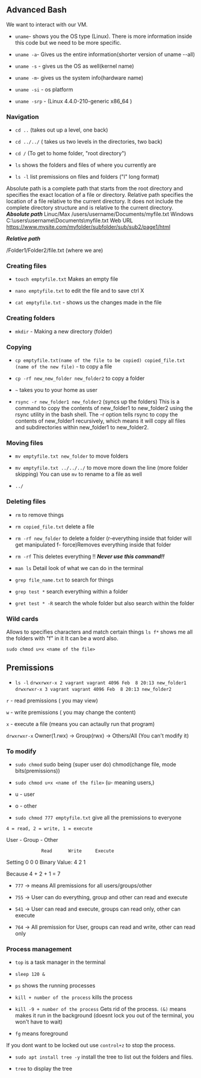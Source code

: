 ## Advanced Bash

We want to interact with our VM.

- `uname`- shows you the OS type (Linux). There is more information inside this code but we need to be more specific.

- `uname -a`- Gives us the entire information(shorter version of uname --all)

- `uname -s` - gives us the OS as well(kernel name)

- `uname -m`- gives us the system info(hardware name)

- `uname -si` - os platform

- `uname -srp` - (Linux 4.4.0-210-generic x86_64
)

### Navigation


- `cd ..` (takes out up a level, one back)

- `cd ../../` ( takes us two levels in the directories, two back)

- `cd /` (To get to home folder, "root directory")

- `ls` shows  the folders and files of where you currently are

- `ls -l` list premissions on files and folders ("l" long format)

Absolute path is a complete path that starts from the root directory and specifies the exact location of a file or directory. 
Relative path specifies the location of a file relative to the current directory. It does not include the complete directory structure and is relative to the current directory. 
***Absolute path***
Linuc/Max
/users/username/Documents/myfile.txt
Windows
C:\users\username\Documents\myfile.txt
Web URL
https://www.mysite.com/myfolder/subfolder/sub/sub2/page1/html

***Relative path***

/Folder1/Folder2/file.txt (where we are)

### Creating files


- `touch emptyfile.txt` Makes an empty file 

- `nano emptyfile.txt` to edit the file and to save ctrl X

- `cat emptyfile.txt` - shows us the changes made in the file 

### Creating folders


- `mkdir` - Making a new directory (folder)

### Copying 

- `cp emptyfile.txt(name of the file to be copied) copied_file.txt (name of the new file)` - to copy a file 

- `cp -rf new_new_folder new_folder2` to copy a folder 

- `~` takes you to your home as user 

- `rsync -r new_folder1 new_folder2` (syncs up the folders) 
This is a command to copy the contents of new_folder1 to new_folder2 using the rsync utility in the bash shell. The -r option tells rsync to copy the contents of new_folder1 recursively, which means it will copy all files and subdirectories within new_folder1 to new_folder2.


### Moving files


- `mv emptyfile.txt new_folder` to move folders

- `mv emptyfile.txt ../../../` to move more down the line (more folder skipping)
You can use `mv` to rename to a file as well 

- `../`

### Deleting files

- `rm` to remove things

- `rm copied_file.txt` delete a file 

- `rm -rf new_folder` to delete a folder (r-everything inside that folder will get manipulated f- force)Removes everything inside that folder
- `rm -rf` This deletes everything !! ***Never use this command!!***  


- `man ls` Detail look of what we can do in the terminal

- `grep file_name.txt` to search for things

- `grep test *` search everything within a folder 

- `gret test * -R` search the whole folder but also search within the folder 


### Wild cards
Allows to specifies characters and match certain things
`ls f*` shows me all the folders with "f" in it
It can be a word also.

`sudo chmod u+x <name of the file>`



## Premissions 


- `ls -l`
`drwxrwxr-x 2 vagrant vagrant 4096 Feb  8 20:13 new_folder1`
`drwxrwxr-x 3 vagrant vagrant 4096 Feb  8 20:13 new_folder2`

`r` - read premissions ( you may view)

`w` - write premissions ( you may change the content)

`x` - execute a file (means you can actaully run that program)

`drwxrwxr-x`  Owner(1.rwx) -> Group(rwx) -> Others/All (You can't modify it)

### To modify

 - `sudo chmod` sudo being (super user do) chmod(change file, mode bits(premissions))

- `sudo chmod u+x <name of the file>` (u- meaning users,)

- u - user
- o - other
- `sudo chmod 777 emptyfile.txt` give all the premissions to everyone 

`4 = read, 2 = write, 1 = execute` 


User - Group - Other

                 Read      Write     Execute
Setting           0          0          0
Binary Value:     4          2          1

Because 4 + 2 + 1 = 7
- `777` -> means All premissions for all users/groups/other

- `755` -> User can do everything, group and other can read and execute

- `541` -> User can read and execute, groups can read only, other can execute

- `764` -> All premission for User, groups can read and write, other can read only

### Process management

- `top` is a task manager in the terminal

- `sleep 120 &`

- `ps` shows the running processes

- `kill + number of the process` kills the process

- `kill -9 + number of the process` Gets rid of the process. `(&)` means makes it run in the background (doesnt lock you out of the terminal, you won't have to wait) 

- `fg` means foreground 

If you dont want to be locked out use `control+z` to stop the process.

- `sudo apt install tree -y` install the tree to list out the folders and files. 

- `tree` to display the tree

























